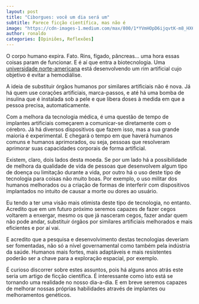 ```yaml
---
layout: post
title: "Ciborgues: você um dia será um"
subtitle: Parece ficção científica, mas não é
image: "https://cdn-images-1.medium.com/max/800/1*YVmHOpD6ijqvtK-m8_HX6g.jpeg"
author: ronaldo
categories: [Opiniões, Reflexões]
---
```


O corpo humano expira. Fato. Rins, fígado, pâncreas… uma hora
essas coisas param de funcionar. E é aí que entra a biotecnologia. Uma
[universidade norte-americana](https://pharm.ucsf.edu/kidney)
está desenvolvendo um rim artificial cujo objetivo é evitar a
hemodiálise.

A ideia de substituir órgãos humanos por similares artificiais não é nova. Já há
quem use corações artificiais, marca-passos, e até há uma bomba de insulina que
é instalada sob a pele e que libera doses à medida em que a pessoa precisa,
automaticamente.

Com a melhora da tecnologia médica, é uma questão de tempo de implantes
artificiais começarem a comunicar-se diretamente com o cérebro. Já há diversos
dispositivos que fazem isso, mas a sua grande maioria é experimental. E chegará
o tempo em que haverá humanos comuns e humanos aprimorados, ou seja, pessoas que
resolveram aprimorar suas capacidades corporais de forma artificial.

Existem, claro, dois lados desta moeda. Se por um lado há a possibilidade de
melhora da qualidade de vida de pessoas que desenvolvem algum tipo de doença ou
limitação durante a vida, por outro há o uso deste tipo de tecnologia para
coisas não muito boas. Por exemplo, o uso militar dos humanos melhorados ou a
criação de formas de interferir com dispositivos implantados no intuito de
causar a morte ou dores ao usuário.

Eu tendo a ter uma visão mais otimista deste tipo de tecnologia, no entanto.
Acredito que em um futuro próximo seremos capazes de fazer cegos voltarem a
enxergar, mesmo os que já nasceram cegos, fazer andar quem não pode andar,
substituir órgãos por similares artificiais melhorados e mais eficientes e por
aí vai.

E acredito que a pesquisa e desenvolvimento destas tecnologias deveriam ser
fomentadas, não só a nível governamental como também pela indústria da saúde.
Humanos mais fortes, mais adaptáveis e mais resistentes poderão ser a chave para
a exploração espacial, por exemplo.

É curioso discorrer sobre estes assuntos, pois há alguns anos atrás este seria
um artigo de ficção científica. É interessante como isto está se tornando uma
realidade no nosso dia-a-dia. E em breve seremos capazes de melhorar nossas
próprias habilidades através de implantes ou melhoramentos genéticos.

